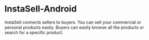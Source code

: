 # InstaSell-Android
InstaSell connects sellers to buyers. You can sell your commercial or personal products easily. Buyers can easily browse all the products or search for a specific product.
